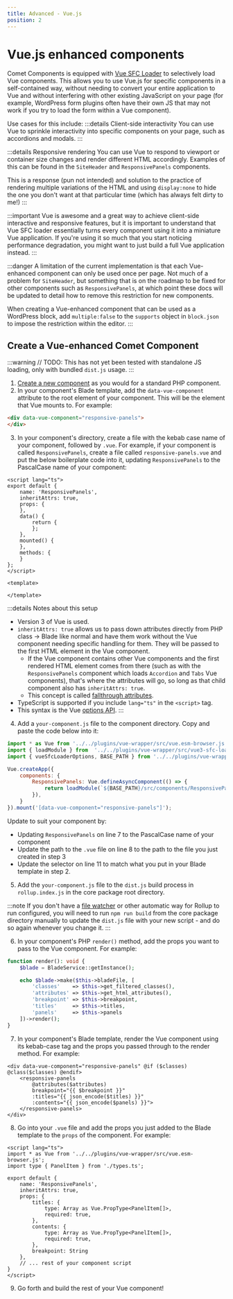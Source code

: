 ```yaml
---
title: Advanced - Vue.js
position: 2
---
```


# Vue.js enhanced components

Comet Components is equipped with [Vue SFC Loader](https://github.com/FranckFreiburger/vue3-sfc-loader) to selectively load Vue components. This allows you to use Vue.js for specific components in a self-contained way, without needing to convert your entire application to Vue and without interfering with other existing JavaScript on your page (for example, WordPress form plugins often have their own JS that may not work if you try to load the form within a Vue component).

Use cases for this include:
:::details Client-side interactivity
You can use Vue to sprinkle interactivity into specific components on your page, such as accordions and modals.
:::

:::details Responsive rendering
You can use Vue to respond to viewport or container size changes and render different HTML accordingly. Examples of this can be found in the `SiteHeader` and `ResponsivePanels` components.

This is a response (pun not intended) and solution to the practice of rendering multiple variations of the HTML and using `display:none` to hide the one you don't want at that particular time (which has always felt dirty to me!)
:::

:::important
Vue is awesome and a great way to achieve client-side interactive and responsive features, but it is important to understand that Vue SFC loader essentially turns every component using it into a miniature Vue application. If you're using it so much that you start noticing performance degradation, you might want to just build a full Vue application instead.
:::

:::danger
A limitation of the current implementation is that each Vue-enhanced component can only be used once per page. Not much of a problem for `SiteHeader`, but something that is on the roadmap to be fixed for other components such as `ResponsivePanels`, at which point these docs will be updated to detail how to remove this restriction for new components.

When creating a Vue-enhanced component that can be used as a WordPress block, add `multiple:false` to the `supports` object in `block.json` to impose the restriction within the editor.
:::

## Create a Vue-enhanced Comet Component

:::warning
// TODO: This has not yet been tested with standalone JS loading, only with bundled `dist.js` usage.
:::


1. [Create a new component](../../development-core/new-component.md) as you would for a standard PHP component.
2. In your component's Blade template, add the `data-vue-component` attribute to the root element of your component. This will be the element that Vue mounts to. For example:

```html
<div data-vue-component="responsive-panels">
</div>
```

3. In your component's directory, create a file with the kebab case name of your component, followed by `.vue`. For example, if your component is called `ResponsivePanels`, create a file called `responsive-panels.vue` and put the below boilerplate code into it, updating `ResponsivePanels` to the PascalCase name of your component:

```vue
<script lang="ts">
export default {
	name: 'ResponsivePanels',
	inheritAttrs: true, 
	props: {
	},
	data() {
		return {
		};
	},
	mounted() {
	},
	methods: {
	}
};
</script>

<template>
	
</template>
```
:::details Notes about this setup
- Version 3 of Vue is used.
- `inheritAttrs: true` allows us to pass down attributes directly from PHP class -> Blade like normal and have them work without the Vue component needing specific handling for them. They will be passed to the first HTML element in the Vue component.
	- If the Vue component contains other Vue components and the first rendered HTML element comes from there (such as with the `ResponsivePanels` component which loads `Accordion` and `Tabs` Vue components), that's where the attributes will go, so long as that child component also has `inheritAttrs: true`.
    - This concept is called [fallthrough attributes](https://vuejs.org/guide/components/attrs).
- TypeScript is supported if you include `lang="ts"` in the `<script>` tag.
- This syntax is the Vue [options API](https://vuejs.org/guide/introduction.html#options-api).
:::

4. Add a `your-component.js` file to the component directory. Copy and paste the code below into it:

```javascript
import * as Vue from '../../plugins/vue-wrapper/src/vue.esm-browser.js';
import { loadModule } from  '../../plugins/vue-wrapper/src/vue3-sfc-loader.esm.js';
import { vueSfcLoaderOptions, BASE_PATH } from '../../plugins/vue-wrapper/src/index.js';

Vue.createApp({
	components: {
		ResponsivePanels: Vue.defineAsyncComponent(() => {
			return loadModule(`${BASE_PATH}/src/components/ResponsivePanels/responsive-panels.vue`, vueSfcLoaderOptions);
		}),
	}
}).mount('[data-vue-component="responsive-panels"]');
```

Update to suit your component by:
- Updating `ResponsivePanels` on line 7 to the PascalCase name of your component
- Update the path to the `.vue` file on line 8 to the path to the file you just created in step 3
- Update the selector on line 11 to match what you put in your Blade template in step 2.

5. Add the `your-component.js` file to the `dist.js` build process in `rollup.index.js` in the core package root directory.

:::note
If you don't have a [file watcher](../../local-dev-deep-dives/tooling-guides/phpstorm.md#file-watchers) or other automatic way for Rollup to run configured, you will need to run `npm run build` from the core package directory manually to update the `dist.js` file with your new script - and do so again whenever you change it.
:::


6. In your component's PHP `render()` method, add the props you want to pass to the Vue component. For example:

```php
function render(): void {
	$blade = BladeService::getInstance();

	echo $blade->make($this->bladeFile, [
		'classes'    => $this->get_filtered_classes(),
		'attributes' => $this->get_html_attributes(),
		'breakpoint' => $this->breakpoint,
		'titles'     => $this->titles,
		'panels'     => $this->panels
	])->render();
}
```

7. In your component's Blade template, render the Vue component using its kebab-case tag and the props you passed through to the render method. For example: 

```blade
<div data-vue-component="responsive-panels" @if ($classes) @class($classes) @endif>
    <responsive-panels 
    	@attributes($attributes) 
    	breakpoint="{{ $breakpoint }}" 
    	:titles="{{ json_encode($titles) }}"
        :contents="{{ json_encode($panels) }}">
    </responsive-panels>
</div>
```

8. Go into your `.vue` file and add the props you just added to the Blade template to the `props` of the component. For example:

```vue
<script lang="ts">
import * as Vue from '../../plugins/vue-wrapper/src/vue.esm-browser.js';
import type { PanelItem } from './types.ts';
	
export default {
	name: 'ResponsivePanels',
	inheritAttrs: true,
	props: {
		titles: {
			type: Array as Vue.PropType<PanelItem[]>,
			required: true,
		},
		contents: {
			type: Array as Vue.PropType<PanelItem[]>,
			required: true,
		},
		breakpoint: String
	},
	// ... rest of your component script
}
</script>
```

9. Go forth and build the rest of your Vue component!
